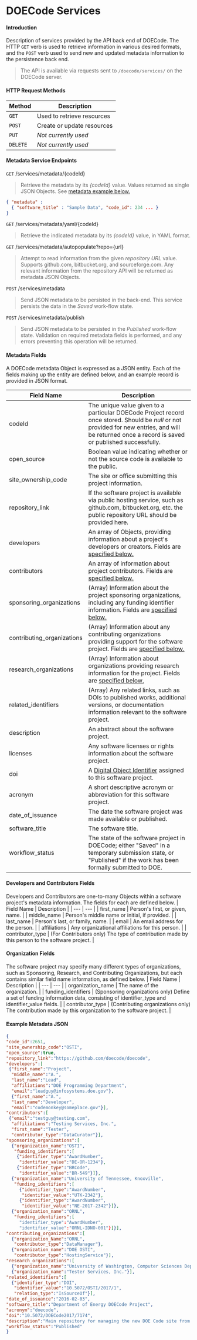 DOECode Services
==================

#### Introduction
Description of services provided by the API back end of DOECode.  The HTTP `GET` verb is used to retrieve information in various desired formats, and the `POST` verb used to send new and updated metadata information to the persistence back end.

> The API is available via requests sent to `/doecode/services/` on the DOECode server.

#### HTTP Request Methods
| Method | Description |
| --- | --- |
| `GET` | Used to retrieve resources |
| `POST` | Create or update resources |
| `PUT` | *Not currently used* |
| `DELETE` | *Not currently used* |

#### Metadata Service Endpoints
`GET` /services/metadata/{codeId}
> Retrieve the metadata by its *{codeId}* value.  Values returned as single JSON Objects.  See [metadata example below.](#json_example)
```json 
{ "metadata" : 
  { "software_title" : "Sample Data", "code_id": 234 ... } 
}
```

`GET` /services/metadata/yaml/{codeId}
> Retrieve the indicated metadata by its *{codeId}* value, in YAML format.

`GET` /services/metadata/autopopulate?repo={url}
> Attempt to read information from the given *repository URL* value.  Supports github.com, bitbucket.org, and sourceforge.com. Any relevant information from the repository API will be returned as metadata JSON Objects.

`POST` /services/metadata
> Send JSON metadata to be persisted in the back-end.  This service persists the data in the *Saved* work-flow state.

`POST` /services/metadata/publish
> Send JSON metadata to be persisted in the *Published* work-flow state.  Validation on required metadata fields is performed, and any errors preventing this operation will be returned.  

#### Metadata Fields
A DOECode metadata Object is expressed as a JSON entity.  Each of the fields making up the entity are defined below, and an example record is provided in JSON format.

| Field Name | Description |
| --- | --- |
| codeId | The unique value given to a particular DOECode Project record once stored.  Should be *null* or not provided for new entries, and will be returned once a record is saved or published successfully. |
| open_source | Boolean value indicating whether or not the source code is available to the public. |
| site_ownership_code | The site or office submitting this project information. |
| repository_link | If the software project is available via public hosting service, such as github.com, bitbucket.org, etc. the public repository URL should be provided here. |
| developers | An array of Objects, providing information about a project's developers or creators. Fields are [specified below.](#persons_fields) |
| contributors | An array of information about project contributors. Fields are [specified below.](#persons_fields) |
| sponsoring_organizations | (Array) Information about the project sponsoring organizations, including any funding identifier information. Fields are [specified below.](#organization_fields) |
| contributing_organizations | (Array) Information about any contributing organizations providing support for the software project. Fields are [specified below.](#organization_fields) |
| research_organizations | (Array) Information about organizations providing research information for the project. Fields are [specified below.](#organization_fields) |
| related_identifiers | (Array) Any related links, such as DOIs to published works, additional versions, or documentation information relevant to the software project. |
| description | An abstract about the software project. |
| licenses | Any software licenses or rights information about the software project. |
| doi | A [Digital Object Identifier](http://doi.org/) assigned to this software project. |
| acronym | A short descriptive acronym or abbreviation for this software project. |
| date_of_issuance | The date the software project was made available or published. |
| software_title | The software title. |
| workflow_status | The state of the software project in DOECode; either "Saved" in a temporary submission state, or "Published" if the work has been formally submitted to DOE. |

#### <a name="persons_fields"></a>Developers and Contributors Fields
Developers and Contributors are one-to-many Objects within a software project's metadata information.  The fields for each are defined below.
| Field Name | Description |
| --- | --- |
| first_name | Person's first, or given, name. |
| middle_name | Person's middle name or initial, if provided. |
| last_name | Person's last, or family, name. |
| email | An email address for the person. |
| affiliations | Any organizational affiliations for this person. |
| contributor_type | (For Contributors only) The type of contribution made by this person to the software project. |

#### <a name="organization_fields"></a>Organization Fields
The software project may specify many different types of organizations, such as Sponsoring, Research, and Contributing Organizations, but each contains similar field name information, as defined below.
| Field Name | Description |
| ---  | --- |
| organization_name | The name of the organization. |
| funding_identifiers | (Sponsoring organizations only) Define a set of funding information data, consisting of identifier_type and identifier_value fields. |
| contributor_type | (Contributing organizations only) The contribution made by this organization to the software project. |

#### <a name="json_example"></a>Example Metadata JSON
```json
{
"code_id":2651,
"site_ownership_code":"OSTI",
"open_source":true,
"repository_link":"https://github.com/doecode/doecode",
"developers":[
 {"first_name":"Project",
  "middle_name":"A.",
  "last_name":"Lead",
  "affiliations":"DOE Programming Department",
  "email":"leadguy@infosystems.doe.gov"},
  {"first_name":"A.",
  "last_name":"Developer",
  "email":"codemonkey@someplace.gov"}],
"contributors":[
 {"email":"testguy@testing.com",
  "affiliations":"Testing Services, Inc.",
  "first_name":"Tester",
  "contributor_type":"DataCurator"}],
"sponsoring_organizations":[
  {"organization_name":"OSTI",
   "funding_identifiers":[
    {"identifier_type":"AwardNumber",
     "identifier_value":"DE-OR-1234"},
    {"identifier_type":"BRCode",
     "identifier_value":"BR-549"}]},
  {"organization_name":"University of Tennessee, Knoxville",
   "funding_identifiers":[
     {"identifier_type":"AwardNumber",
      "identifier_value":"UTK-2342"},
     {"identifier_type":"AwardNumber",
      "identifier_value":"NE-2017-2342"}]},
  {"organization_name":"ORNL",
   "funding_identifiers":[
     "identifier_type":"AwardNumber",
     "identifier_value":"ORNL-IDNO-001"}]}],
"contributing_organizations":[
  {"organization_Name":"ORNL",
   "contributor_type":"DataManager"},
  {"organization_name":"DOE OSTI",
   "contributor_type":"HostingService"}],
"research_organizations":[
  {"organization_name":"University of Washington, Computer Sciences Department"},
  {"organization_name":"Tester Services, Inc."}],
"related_identifiers":[
  {"identifier_type":"DOI",
   "identifier_value":"10.5072/OSTI/2017/1",
   "relation_type":"IsSourceOf"}],
"date_of_issuance":"2016-02-03",
"software_title":"Department of Energy DOECode Project",
"acronym":"doecode",
"doi":"10.5072/DOECode2017/7174",
"description":"Main repository for managing the new DOE Code site from the DOE Office of Scientific and Technical Information (OSTI)",
"workflow_status":"Published"
}
```